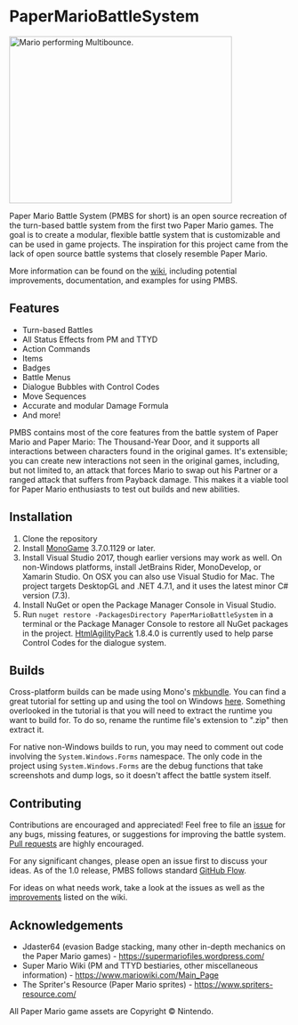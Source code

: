 # PaperMarioBattleSystem
<img src="https://tdeeb.github.io/PaperMarioBattleSystem/images/PMBS%20Multibounce.gif" alt="Mario performing Multibounce." width="400" height="300"/>

Paper Mario Battle System (PMBS for short) is an open source recreation of the turn-based battle system from the first two Paper Mario games. The goal is to create a modular, flexible battle system that is customizable and can be used in game projects. The inspiration for this project came from the lack of open source battle systems that closely resemble Paper Mario.

More information can be found on the [wiki](https://github.com/tdeeb/PaperMarioBattleSystem/wiki), including potential improvements, documentation, and examples for using PMBS.

## Features
* Turn-based Battles
* All Status Effects from PM and TTYD
* Action Commands
* Items
* Badges
* Battle Menus
* Dialogue Bubbles with Control Codes
* Move Sequences
* Accurate and modular Damage Formula
* And more!

PMBS contains most of the core features from the battle system of Paper Mario and Paper Mario: The Thousand-Year Door, and it supports all interactions between characters found in the original games. It's extensible; you can create new interactions not seen in the original games, including, but not limited to, an attack that forces Mario to swap out his Partner or a ranged attack that suffers from Payback damage. This makes it a viable tool for Paper Mario enthusiasts to test out builds and new abilities.

## Installation
1. Clone the repository
2. Install [MonoGame](https://github.com/MonoGame/MonoGame) 3.7.0.1129 or later.
3. Install Visual Studio 2017, though earlier versions may work as well. On non-Windows platforms, install JetBrains Rider, MonoDevelop, or Xamarin Studio. On OSX you can also use Visual Studio for Mac. The project targets DesktopGL and .NET 4.7.1, and it uses the latest minor C# version (7.3).
4. Install NuGet or open the Package Manager Console in Visual Studio.
5. Run `nuget restore -PackagesDirectory PaperMarioBattleSystem` in a terminal or the Package Manager Console to restore all NuGet packages in the project. [HtmlAgilityPack](https://github.com/zzzprojects/html-agility-pack) 1.8.4.0 is currently used to help parse Control Codes for the dialogue system.

## Builds
Cross-platform builds can be made using Mono's [mkbundle](http://www.mono-project.com/docs/tools+libraries/tools/mkbundle/). You can find a great tutorial for setting up and using the tool on Windows [here](https://dotnetcoretutorials.com/2018/03/22/bundling-mono-with-a-net-executable-using-mkbundle-on-windows/). Something overlooked in the tutorial is that you will need to extract the runtime you want to build for. To do so, rename the runtime file's extension to ".zip" then extract it.

For native non-Windows builds to run, you may need to comment out code involving the `System.Windows.Forms` namespace. The only code in the project using `System.Windows.Forms` are the debug functions that take screenshots and dump logs, so it doesn't affect the battle system itself.

## Contributing
Contributions are encouraged and appreciated! Feel free to file an [issue](https://github.com/tdeeb/PaperMarioBattleSystem/issues) for any bugs, missing features, or suggestions for improving the battle system. [Pull requests](https://github.com/tdeeb/PaperMarioBattleSystem/pulls) are highly encouraged.

For any significant changes, please open an issue first to discuss your ideas. As of the 1.0 release, PMBS follows standard [GitHub Flow](https://guides.github.com/introduction/flow/index.html).

For ideas on what needs work, take a look at the issues as well as the [improvements](https://github.com/tdeeb/PaperMarioBattleSystem/wiki/Improvements) listed on the wiki.

## Acknowledgements
* Jdaster64 (evasion Badge stacking, many other in-depth mechanics on the Paper Mario games) - https://supermariofiles.wordpress.com/
* Super Mario Wiki (PM and TTYD bestiaries, other miscellaneous information) - https://www.mariowiki.com/Main_Page
* The Spriter's Resource (Paper Mario sprites) - https://www.spriters-resource.com/

All Paper Mario game assets are Copyright © Nintendo.
